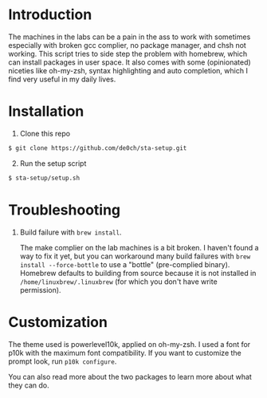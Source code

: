 # Introduction
The machines in the labs can be a pain in the ass to work with sometimes especially with broken gcc complier, no package manager, and chsh not working. This script tries to side step the problem with homebrew, which can install packages in user space. It also comes with some (opinionated) niceties like oh-my-zsh, syntax highlighting and auto completion, which I find very useful in my daily lives. 

# Installation
1. Clone this repo
```bash 
$ git clone https://github.com/de0ch/sta-setup.git
```
2. Run the setup script
```bash 
$ sta-setup/setup.sh
```

# Troubleshooting
1. Build failure with `brew install`.

    The make complier on the lab machines is a bit broken. I haven't found a way to fix it yet, but you can workaround many build failures with `brew install --force-bottle` to use a "bottle" (pre-complied binary). Homebrew defaults to building from source because it is not installed in `/home/linuxbrew/.linuxbrew` (for which you don't have write permission). 

# Customization
The theme used is powerlevel10k, applied on oh-my-zsh. I used a font for p10k with the maximum font compatibility. If you want to customize the prompt look, run `p10k configure`. 

You can also read more about the two packages to learn more about what they can do. 
